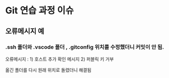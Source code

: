 # Git 연습 과정 이슈

## 오류메시지 예

### .ssh 폴더와 .vscode 폴더 , .gitconfig  위치를 수정했더니 커밋이 안 됨.

오류메시지 : 1) 호스트 추가 확인 메시지 2) 퍼블릭 키 거부

옮긴 폴더를 다시 원래 위치로 돌렸더니 해결됨